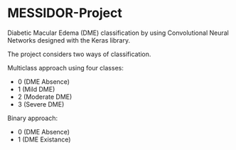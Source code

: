 # MESSIDOR-Project

Diabetic Macular Edema (DME) classification by using Convolutional Neural Networks designed with the Keras library.

The project considers two ways of classification.

Multiclass approach using four classes:
-  0 (DME Absence)
-  1 (Mild DME)
-  2 (Moderate DME)
-  3 (Severe DME)

Binary approach:
-  0 (DME Absence)
-  1 (DME Existance)
